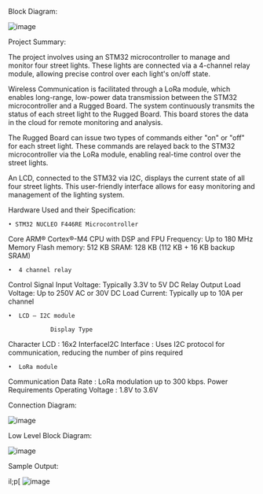 Block Diagram:

![image](https://github.com/user-attachments/assets/006f8f09-e52c-4168-bb0f-ff18eaa9c530)

Project Summary:

The project involves using an STM32 microcontroller to manage and monitor four street lights. These lights are connected via a 4-channel relay module, allowing precise control over each light's on/off state.

Wireless Communication is facilitated through a LoRa module, which enables long-range, low-power data transmission between the STM32 microcontroller and a Rugged Board. The system continuously transmits the status of each street light to the Rugged Board. This board stores the data in the cloud for remote monitoring and analysis.

The Rugged Board can issue two types of commands either "on" or "off" for each street light. These commands are relayed back to the STM32 microcontroller via the LoRa module, enabling real-time control over the street lights.

An LCD, connected to the STM32 via I2C, displays the current state of all four street lights. This user-friendly interface allows for easy monitoring and management of the lighting system.

Hardware Used and their Specification:

    • STM32 NUCLEO F446RE Microcontroller

Core
ARM® Cortex®-M4 CPU with DSP and FPU
Frequency: Up to 180 MHz
               Memory
Flash memory: 512 KB
SRAM: 128 KB (112 KB + 16 KB backup SRAM)

    •  4 channel relay

Control Signal
Input Voltage: Typically 3.3V to 5V DC
                Relay Output
Load Voltage: Up to 250V AC or 30V DC
Load Current: Typically up to 10A per channel   

    •  LCD – I2C module
                
                Display Type
Character LCD : 16x2
InterfaceI2C 
        Interface : Uses I2C protocol for communication,
                                         reducing the number of pins required

    •  LoRa module

Communication
Data Rate : LoRa modulation up to 300 kbps.
Power Requirements
Operating Voltage : 1.8V to 3.6V

Connection Diagram:

![image](https://github.com/user-attachments/assets/8d31a53f-5b2f-4002-90a7-4a6c5a227772)

Low Level Block Diagram:

![image](https://github.com/user-attachments/assets/f4f3daf5-95d6-409b-8d67-ad7ccd2cb021)

Sample Output:

il;p[
![image](https://github.com/user-attachments/assets/f9cd699f-befb-4bb8-a288-9c616ee6f685)


